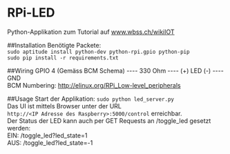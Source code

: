 RPi-LED
=======

Python-Applikation zum Tutorial auf www.wbss.ch/wikiIOT

##Installation
Benötigte Packete:  
```sudo aptitude install python-dev python-rpi.gpio python-pip```  
```sudo pip install -r requirements.txt```  

##Wiring
GPIO 4 (Gemäss BCM Schema) ---- 330 Ohm ---- (+) LED (-) ---- GND  
BCM Numbering: http://elinux.org/RPi_Low-level_peripherals

##Usage
Start der Applikation: ```sudo python led_server.py```  
Das UI ist mittels Browser unter der URL  
```http://<IP Adresse des Raspberry>:5000/control``` erreichbar.  
Der Status der LED kann auch per GET Requests an /toggle_led gesetzt werden:  
EIN: /toggle_led?led_state=1  
AUS: /toggle_led?led_state=-1  

